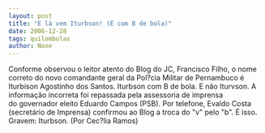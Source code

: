 ```yaml
---
layout: post
title: "E lá vem Iturbson! (É com B de bola)"
date: 2006-12-28
tags: quilombolas
author: None
---
```

Conforme observou o leitor atento do Blog do JC, Francisco Filho, o nome correto do novo&nbsp;comandante geral da Pol?cia Militar de Pernambuco é Iturbison Agostinho dos Santos.
Iturbson com B de bola.&nbsp;E não Iturvson. 
A informação incorreta foi&nbsp;repassada pela assessoria de imprensa do&nbsp;governador eleito&nbsp;Eduardo Campos (PSB). Por telefone, Evaldo Costa (secretário de&nbsp;Imprensa)&nbsp;confirmou ao Blog a troca do \"v\" pelo \"b\".
É isso. Gravem: Iturbson.
(Por Cec?lia Ramos) 